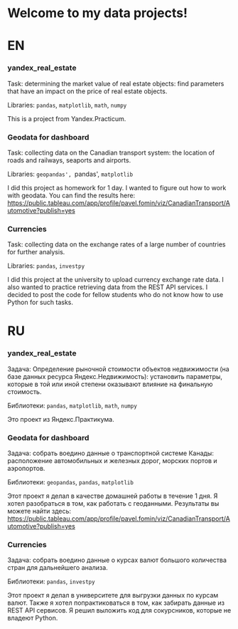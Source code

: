 # Welcome to my data projects!

# EN
### yandex_real_estate
Task: determining the market value of real estate objects: find parameters that have an impact on the price of real estate objects. 

Libraries: `pandas`, `matplotlib`, `math`, `numpy`

This is a project from Yandex.Practicum.

### Geodata for dashboard
Task: collecting data on the Canadian transport system: the location of roads and railways, seaports and airports.

Libraries: `geopandas', `pandas', `matplotlib`

I did this project as homework for 1 day. I wanted to figure out how to work with geodata. You can find the results here: https://public.tableau.com/app/profile/pavel.fomin/viz/CanadianTransport/Automotive?publish=yes

### Currencies
Task: collecting data on the exchange rates of a large number of countries for further analysis.

Libraries: `pandas`, `investpy`

I did this project at the university to upload currency exchange rate data. I also wanted to practice retrieving data from the REST API services. I decided to post the code for fellow students who do not know how to use Python for such tasks.

# RU
### yandex_real_estate
Задача: Определение рыночной стоимости объектов недвижимости (на базе данных ресурса Яндекс.Недвижимость): установить параметры, которые в той или иной степени оказывают влияние на финальную стоимость. 

Библиотеки: `pandas`, `matplotlib`, `math`, `numpy`

Это проект из Яндекс.Практикума.

### Geodata for dashboard
Задача: собрать воедино данные о транспортной системе Канады: расположение автомобильных и железных дорог, морских портов и аэропортов.

Библиотеки: `geopandas`, `pandas`, `matplotlib`

Этот проект я делал в качестве домашней работы в течение 1 дня. Я хотел разобраться в том, как работать с геоданными. Результаты вы можете найти здесь: https://public.tableau.com/app/profile/pavel.fomin/viz/CanadianTransport/Automotive?publish=yes

### Currencies
Задача: собрать воедино данные о курсах валют большого количества стран для дальнейшего анализа.

Библиотеки: `pandas`, `investpy`

Этот проект я делал в университете для выгрузки данных по курсам валют. Также я хотел попрактиковаться в том, как забирать данные из REST API сервисов. Я решил выложить код для сокурсников, которые не владеют Python.
